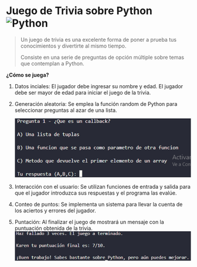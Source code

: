 # Juego de Trivia sobre Python <img src="https://brandslogos.com/wp-content/uploads/images/large/python-logo.png" alt="Python" width="50" height="50">
> Un juego de trivia es una excelente forma de poner a prueba tus conocimientos y divertirte al mismo tiempo.
> 
> Consiste en una serie de preguntas de opción múltiple sobre temas que contemplan a Python.

**¿Cómo se juega?**
1. Datos inciales: El jugador debe ingresar su nombre y edad. El jugador debe ser mayor de edad para iniciar el juego de la trivia.
2. Generación aleatoria: Se emplea la función random de Python para seleccionar preguntas al azar de una lista.
   
   <img src="https://github.com/kprieto/Python/blob/main/imagenes/pregunta.png" alt="Pregunta Ejemplo" >
   
4. Interacción con el usuario: Se utilizan funciones de entrada y salida para que el jugador introduzca sus respuestas y el programa las evalúe.
5. Conteo de puntos: Se implementa un sistema para llevar la cuenta de los aciertos y errores del jugador.
6. Puntación: Al finalizar el juego de mostrará un mensaje con la puntuación obtenida de la trivia.
   <img src="https://github.com/kprieto/Python/blob/main/imagenes/resultado.png" alt="Puntuación" >
